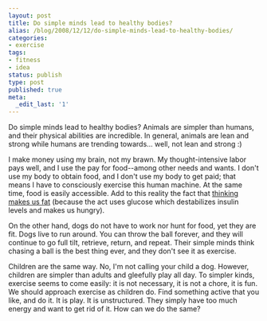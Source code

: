 ```yaml
---
layout: post
title: Do simple minds lead to healthy bodies?
alias: /blog/2008/12/12/do-simple-minds-lead-to-healthy-bodies/
categories:
- exercise
tags:
- fitness
- idea
status: publish
type: post
published: true
meta:
  _edit_last: '1'
---
```

Do simple minds lead to healthy bodies? Animals are simpler than humans, and their physical abilities are incredible. In general, animals are lean and strong while humans are trending towards... well, not lean and strong :)

I make money using my brain, not my brawn. My thought-intensive labor pays well, and I use the pay for food--among other needs and wants. I don't use my body to obtain food, and I don't use my body to get paid; that means I have to consciously exercise this human machine. At the same time, food is easily accessible. Add to this reality the fact that <a title="Does thinking make us fat? Yep." href="http://abcnews.go.com/Technology/SmartHome/story?id=5763150&amp;page=1" target="_blank">thinking makes us fat</a> (because the act uses glucose which destabilizes insulin levels and makes us hungry).

On the other hand, dogs do not have to work nor hunt for food, yet they are fit. Dogs live to run around. You can throw the ball forever, and they will continue to go full tilt, retrieve, return, and repeat. Their simple minds think chasing a ball is the best thing ever, and they don't see it as exercise.

Children are the same way. No, I'm not calling your child a dog. However, children are simpler than adults and gleefully play all day. To simpler kinds, exercise seems to come easily: it is not necessary, it is not a chore, it is fun. We should approach exercise as children do. Find something active that you like, and do it. It is play. It is unstructured. They simply have too much energy and want to get rid of it. How can we do the same?
